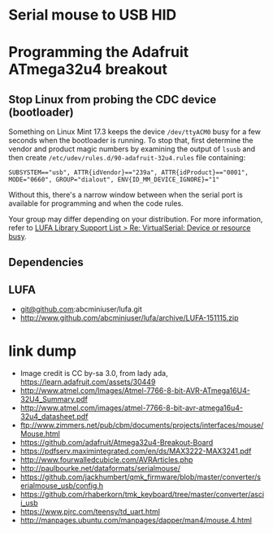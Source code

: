 # Serial mouse to USB HID

# Programming the Adafruit ATmega32u4 breakout

## Stop Linux from probing the CDC device (bootloader)

Something on Linux Mint 17.3 keeps the device `/dev/ttyACM0` busy for a few seconds when the
bootloader is running.  To stop that, first determine the vendor and product magic numbers
by examining the output of `lsusb` and then create `/etc/udev/rules.d/90-adafruit-32u4.rules`
file containing:

````
SUBSYSTEM=="usb", ATTR{idVendor}=="239a", ATTR{idProduct}=="0001", MODE="0660", GROUP="dialout", ENV{ID_MM_DEVICE_IGNORE}="1"
````

Without this, there's a narrow window between when the serial port is available for programming
and when the code rules.

Your group may differ depending on your distribution.  For more information, refer to
[LUFA Library Support List > Re: VirtualSerial: Device or resource busy](https://groups.google.com/forum/#!topic/lufa-support/CP9cy2bc8yo).

## Dependencies

## LUFA

* git@github.com:abcminiuser/lufa.git
* http://www.github.com/abcminiuser/lufa/archive/LUFA-151115.zip


# link dump
* Image credit is CC by-sa 3.0, from lady ada, https://learn.adafruit.com/assets/30449
* http://www.atmel.com/Images/Atmel-7766-8-bit-AVR-ATmega16U4-32U4_Summary.pdf
* http://www.atmel.com/images/atmel-7766-8-bit-avr-atmega16u4-32u4_datasheet.pdf
* ftp://www.zimmers.net/pub/cbm/documents/projects/interfaces/mouse/Mouse.html
* https://github.com/adafruit/Atmega32u4-Breakout-Board
* https://pdfserv.maximintegrated.com/en/ds/MAX3222-MAX3241.pdf
* http://www.fourwalledcubicle.com/AVRArticles.php
* http://paulbourke.net/dataformats/serialmouse/
* https://github.com/jackhumbert/qmk_firmware/blob/master/converter/serialmouse_usb/config.h
* https://github.com/rhaberkorn/tmk_keyboard/tree/master/converter/ascii_usb
* https://www.pjrc.com/teensy/td_uart.html
* http://manpages.ubuntu.com/manpages/dapper/man4/mouse.4.html
